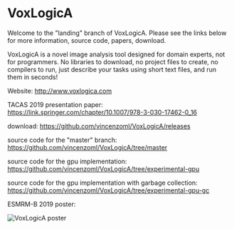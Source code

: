 # VoxLogicA


Welcome to the "landing" branch of VoxLogicA. Please see the links below for more information, source code, papers, download. 

VoxLogicA is a novel image analysis tool designed for domain experts, not for programmers. No libraries to download, no project files to create, no compilers to run, just describe your tasks using short text files, and run them in seconds!

Website: http://www.voxlogica.com


TACAS 2019 presentation paper: https://link.springer.com/chapter/10.1007/978-3-030-17462-0_16

download: https://github.com/vincenzoml/VoxLogicA/releases

source code for the "master" branch: https://github.com/vincenzoml/VoxLogicA/tree/master

source code for the gpu implementation: https://github.com/vincenzoml/VoxLogicA/tree/experimental-gpu

source code for the gpu implementation with garbage collection: https://github.com/vincenzoml/VoxLogicA/tree/experimental-gpu-gc

ESMRM-B 2019 poster: 

![VoxLogicA poster](https://github.com/vincenzoml/VoxLogicA/raw/master/docs/poster-ciancia.jpg "Poster")
